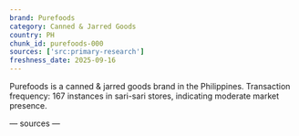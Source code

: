 ```yaml
---
brand: Purefoods
category: Canned & Jarred Goods
country: PH
chunk_id: purefoods-000
sources: ['src:primary-research']
freshness_date: 2025-09-16
---
```


Purefoods is a canned & jarred goods brand in the Philippines. Transaction frequency: 167 instances in sari-sari stores, indicating moderate market presence.

— sources —
